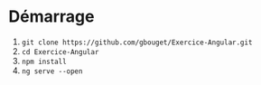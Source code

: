 # Démarrage
1. `git clone https://github.com/gbouget/Exercice-Angular.git`
2. `cd Exercice-Angular`
3. `npm install`
4. `ng serve --open`
